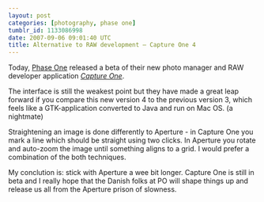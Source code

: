 ```yaml
---
layout: post
categories: [photography, phase one]
tumblr_id: 1133086998
date: 2007-09-06 09:01:40 UTC
title: Alternative to RAW development – Capture One 4
---
```


Today, <a href="http://www.phaseone.com/">Phase One</a> released a beta of their new photo manager and RAW developer application <em><a href="http://www.phaseone.com/4/">Capture One</a></em>.

The interface is still the weakest point but they have made a great leap forward if you compare this new version 4 to the previous version 3, which feels like a GTK-application converted to Java and run on Mac OS. (a nightmate)

Straightening an image is done differently to Aperture - in Capture One you mark a line which should be straight using two clicks. In Aperture you rotate and auto-zoom the image until something aligns to a grid. I would prefer a combination of the both techniques.

My conclution is: stick with Aperture a wee bit longer. Capture One is still in beta and I really hope that the Danish folks at PO will shape things up and release us all from the Aperture prison of slowness.
